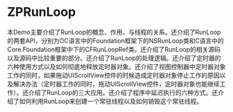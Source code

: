 # ZPRunLoop
本Demo主要介绍了RunLoop的概念、作用、与线程的关系。还介绍了RunLoop的两套API，分别为OC语言中的Foundation框架下的NSRunLoop类和C语言中的Core Foundation框架中下的CFRunLoopRef类。还介绍了RunLoop的相关源码以及源码中比较重要的部分。还介绍了RunLoop的处理逻辑。还介绍了定时器的六种使用方式以及如何彻底地释放定时器对象。还介绍了视图控制器中定时器对象工作的同时，如果拖动UIScrollView控件的时候造成定时器对象停止工作的原因以及解决办法（定时器工作的同时，拖动UIScrollView控件，定时器对象也能继续工作）。还介绍了RunLoop的三大应用。还介绍了程序中延迟执行的六种方式。还介绍了如何利用RunLoop来创建一个常驻线程以及如何销毁这个常驻线程。
